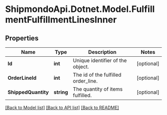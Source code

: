 # ShipmondoApi.Dotnet.Model.FulfillmentFulfillmentLinesInner

## Properties

Name | Type | Description | Notes
------------ | ------------- | ------------- | -------------
**Id** | **int** | Unique identifier of the object. | [optional] 
**OrderLineId** | **int** | The id of the fulfilled order_line. | [optional] 
**ShippedQuantity** | **string** | The quantity of items fulfilled. | [optional] 

[[Back to Model list]](../README.md#documentation-for-models) [[Back to API list]](../README.md#documentation-for-api-endpoints) [[Back to README]](../README.md)

